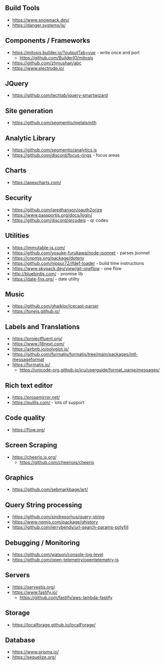 
## Build Tools
* https://www.snowpack.dev/
* https://danger.systems/js/


## Components / Frameworks
* https://mitosis.builder.io/?outputTab=vue - write once and port
    * https://github.com/BuilderIO/mitosis
* https://github.com/zhmushan/abc
* https://www.electrode.io/

## JQuery
* https://github.com/techlab/jquery-smartwizard 

## Site generation
* https://github.com/segmentio/metalsmith

## Analytic Library
* https://github.com/segmentio/analytics.js
* https://github.com/discord/focus-rings - focus areas

## Charts
* https://apexcharts.com/

## Security
* https://github.com/jaredhanson/oauth2orize
* https://www.passportjs.org/docs/login/
* https://github.com/discord/qrcodejs - qr codes

## Utilities
* https://immutable-js.com/
* https://github.com/yosuke-furukawa/node-jsonnet - parses jsonnet
* https://cnpmjs.org/package/dotenv
* https://github.com/nippur72/ifdef-loader - build time instructions
* https://www.skypack.dev/view/git-oneflow - one flow
* http://bluebirdjs.com/ - promise lib
* https://date-fns.org/ - date utility

## Music
* https://github.com/ghaiklor/icecast-parser
* https://tonejs.github.io/

## Labels and Translations
* https://projectfluent.org/
* https://www.i18next.com/
* https://airbnb.io/polyglot.js/
* https://github.com/formatjs/formatjs/tree/main/packages/intl-messageformat
* https://formatjs.io/
    * https://unicode-org.github.io/icu/userguide/format_parse/messages/

## Rich text editor
* https://prosemirror.net/
* https://quilljs.com/ - lots of support

## Code quality
* https://flow.org/

## Screen Scraping
* https://cheerio.js.org/ 
    * https://github.com/cheeriojs/cheerio

## Graphics
* https://github.com/sebmarkbage/art/

## Query String processing
* https://github.com/sindresorhus/query-string
* https://www.npmjs.com/package/qhistory
* https://github.com/jerrybendy/url-search-params-polyfill 

## Debugging / Monitoring
* https://github.com/watson/console-log-level
* https://github.com/open-telemetry/opentelemetry-js 

## Servers
* https://servestjs.org/
* https://www.fastify.io/
    * https://github.com/fastify/aws-lambda-fastify

## Storage
* https://localforage.github.io/localForage/


## Database 
* https://www.prisma.io/
* https://sequelize.org/